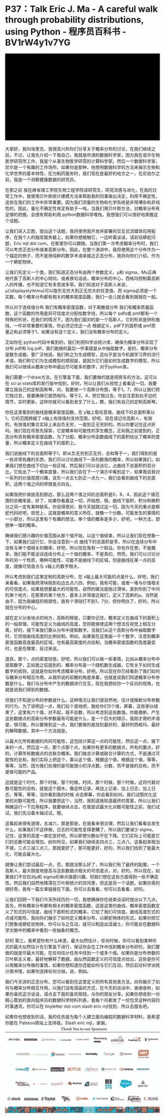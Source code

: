 # P37：Talk Eric J. Ma - A careful walk through probability distributions, using Python - 程序员百科书 - BV1rW4y1v7YG

![](img/65cc4b9cc2c997d488bfda4f7350e190_0.png)

大家好，我叫埃里克，我很高兴和你们分享关于概率分布的讨论，在我们继续之前，不过，让我先介绍一下我自己，我就是所谓的数据科学家，因为我在诺华生物医学研究所工作，我是个从事生物医学研究的计算科学家。然后一个数据科学家，尼尔是一个有趣的工作场所，如果你是那种，他想用数据科学的方法来揭示生物和化学世界的基本特性，在为制药服务时，我们现在是最好的地方之一，在尼伯尔之前，我是一个洞察健康数据的研究员。

在那之前 我在麻省理工学院生物工程学院读研究生，研究流感与进化，在我的日常工作中，我使用贝叶斯统计建模方法来帮助我的同事做出决定，利用不确定性，这些在我们的工作中非常重要。因为我们测量的生物和化学系统是非常嘈杂和非线性的，因此，量化不确定性肯定有助于一吨，当我们用贝叶斯方法，对概率分布有足够的把握，会很有帮助利用 python数据科学堆栈，我想我们可以很好地掌握这个话题。

让我们进入正题，提出这个话题，我将使用我开发并部署的交互式流媒体应用程序，在我个人的独库服务器上，如果你想接触它，一边听着谈话，请前往蟒蛇问题，Eric mjl dot com，在那里你可以跟随。当我们第一次考虑概率分布时，我们可以考虑正态分布或者高斯分布，因此，在整个演讲中，我将使用这个分布作为一个锚定的例子，而不是用纯粹的数学术语来接近正态分布，我将向你们介绍，作为一个蟒蛇物体。

让我们先定义一个类，我们知道正态分布由两个参数定义，μ和 sigma，Mu正典地代表了高斯人的中心倾向，或者换句话说，概率分布的中心，西格玛控制着高斯人的传播，也不知道它有多宽或多窄。我们知道对于高斯人来说，μ{\displaystyle\mu}可以取负无穷大到正无穷大的任意值，而 sigma必须是一个实数，每个概率分布都有相关的概率密度函数，我们一会儿就会看到跟我在一起。

所以对于连续值分布 我们有概率密度函数，对于离散值分布 我们有概率质量函数，这个函数的作用是将可信度点分配给数字线，所以每个 pdfs或 pmf都有一个特殊的形状，在我们的情况下。因为我们面对的是一个高斯人，它的形状是钟形曲线，一件非常重要的事情，你必须记住这一点 根据定义，pdf下的面积或 pmf质量之和必须等于1，如果没有这个定义，我们没有概率分布的定义。

正如你在 python代码中看到的，我们利用科学派统计库，确保为概率分布实现了分布 pdf和 log pdf，我们能做的最后一件事就是从中抽取数字，是的，概率分布是数生成器，更广泛地说。我们称之为生成模型，这似乎是当今机器学习界的流行术语，我们称它们为生成模型的原因是，是因为它们是如何生成数字的模型，所以我们可以继续从概率分布中画出尽可能多的数字，对于python类。

我们需要一个draw方法，在引擎盖下面，我们要做的就是把房车的方法，这可以在 sci pi stats库的发行版中找到，好的，所以让我们从视觉上看看这一切，我要建立我自己的定制高斯琴，对。我要做一个高斯分布图，等于1。7，所以让我们把它拖过去，我要确保它是西格玛，等于2。4，把它拖过去，你会注意到右手边的情节，实时更新，这样你就可以看到发生了什么，瞧，我们有自己的定制高斯琴。

你在这里看到的曲线是概率密度函数，在 y轴上取任意值，曲线下的总面积乘以1，它的范围跨越了 x轴上有效值的支持范围，好吧，现在请记住高斯人，有效的，有效值的集合实际上来自负无穷，一直到正无穷好的。所以你要记住这点好吗，我们现在将首先探索，它是概率和可能性的孪生概念，正如我之前提到的，正态分布具有概率密度函数，为了分配，概率分布函数曲线下的面积给出了概率的度量，所以概率定义在曲线下的面积上。

我们说曲线下的总面积等于1，即从负无穷到正无穷，总和等于一，我们得到的是一些非常有趣的东西，我们可以讨论曲线下一系列数值的概率，所以如果我们，如果我们想在曲线下切出一些区域，然后我们可以谈谈它。占曲线下总面积的百分比，它给出了一个概率度量，所以我们会在下一个演示中看到这个，如果我说我对一系列的价值观感兴趣，说负一点五七到正一点九一，我们会看到曲线下的总面积，这两个值之间的界限是点四五。

如果我把价值提高到那边，那么这两个值之间的总面积是0，8，4，因此这个值范围的总概率是，好了，如果你看着这一切，开始想，哦，曲线下面积，积分和微积分之间一定有某种联系，你说得很对，我今天就跳过这一切。因为今天的重点是蟒蛇代码好吧，视觉上，这就是概率的意义所在，就像一个分数，可能发生的事情的一小部分，所以这里有个有趣的想法，单个值的概率是多少，好吧，一种方法，想想单一值的概率。

确保我们感兴趣的价值范围从那个值开始，以这个值结束，所以让我们现在想象一下，如果我们运行它，你会注意到一点 曲线下的总面积是零，所以在连续分布中没有与单个值相关的概率，好吧，所以现在我有一个假设。你也许在想，不是概率，我们能不能谈谈连续分布上一个值的概率，不是真的，然而，我们可以讨论分布的另一个性质，哪种可能性，可能不是曲线下的区域，但是曲线在某一点的高度，就像可信度点与 x轴上的数字相关。

所以考虑到我们这里定制的高斯分布，在 x轴上最大可能的点是什么，好吧，我们来看看，如果我把滑块拖到右边五点六四，例如，我有可能，或者一堆与价值相关的可信度点，如果我想要最大的可能性。自然的做法是拖过滑块，直到你到了中间的某个地方，在那里的某个地方，基本上非常接近我们，定义了高斯的μ，当然是由于，因为我编程的局限性，我有个滑球打不到1。7分，但你明白了，好的，所以就在分布的中心。

就在定义分发地点的地方，高斯的穆是，只要你记住，概率定义在曲线下的面积上的一般原理，可能性定义为曲线的高度，您将能够使这两个想法在视觉上相互分离，好的，接下来我们要从分布中提取数字。当我们从这个高斯分布中抽取数字时，它将按曲线高度的比例绘制，例如，如果我在这里画一千个数字，注意到概率密度函数高度最高的区域，也有最高密度的点绘制，当概率密度函数的高度最低时，也是在哪里，反过来说。

道具，那个，点的密度较低，好吧，所以我们可以做一些事情，比如从概率分布中提取数字，正如我之前提到的，概率分布是一个随机数生成器，它有关于如何生成数字的规则，这就是你如何考虑概率分布，好吧。所以现在你已经看到了我们如何与概率分布相互作用，从我所说的前瞻的角度来看，也就是说我们知道概率分布参数是什么，我们与分布中产生的数据进行交互，现在我想给你一个反向的视角，也就是说我们得到的数据。

但我们不知道分布的参数是什么，这种情况让我们很自然地，估计或推断分布参数的行为，为了说明这一点，我们玩个游戏吧，我给你们5个值，屏幕，这些家伙结束了，这里有六个值，对不起，我不会数，所以考虑到这些数值。你能推断，产生这些数据点的高斯分布参数最有可能是什么，是一个巨大的暗示，我刚才用的术语是，很可能，所以要做到这一点，我们要做的是找到最好的，最好的西格玛，最好的解释数据，其中一个方法就是。

以最大化所有数据的共同可能性，这包括计算这一点的可能性，然后这一点，接下来的一点，然后这一点，那个点那个点，如果你有更多的数据点，所有的要点，好的，计算所有数据点的总联合概率。我们做总计算或联合计算的方式，不是通过可能性的总和，我们实际上把这个，乘以这个值，根据这个值，根据这个值，等等，等等，当然，因为我们处理的是可能很小的浮点数，分数，而不是做的总和，而不是做可能的产品。

这就是这个时代，那个时候，那个时候，时间，那个时候，那个时候，这将代替对数可能性的总和，就是这个圆木，像这样记录，再加上记录，加上日志，加上日志，等等，等等，当你看到我的时候 点击屏幕，你会看到如何。我们试图优化这里的对数可能性，所以我要把这个，当然，我知道我知道最终的答案，所以让我们稍微运行一下应用程序，我要继续点击，在我尝试最大化对数可能性之前，我们试试，我们先沿着木轴试试，嗯。

这看起来很有道理，五减六，那是那是，在我看来很合理，然后让我们看看会发生什么，如果我们不这样做，日志的可能性变得更糟了，所以我们要减少 sigma，记住，这里的高度一直在变好吧，所以即使分数似乎在下降。它们实际上可能是它们的总数可能会增加，如你所见，如果我们继续走四点三，三点八，这看起来相当不错，三点三减三点三，那就更好了，那可能更好，好的，所以我们找到了能最大化，可能会最大化。

就像让我们尝试最后一点，否，那就没那么好了，所以我们有了最终的配置，一个高斯人，最大限度地提高与这些数据点相关的可信度点，对，好的，所以现在，如果我们不仅仅对μ和 sigma的单点值感兴趣。但我们想在这些方面得到一些不确定性，然后我们自然地降落在贝叶斯统计的空间里，但这是另一个话题，如果你真的很好奇，我有一篇文章链接在下面，你可以去看看，你可以去看看，好的。

让我们回顾一下我们今天所经历的一切，我想确保你在结束谈话时提出以下几点，首先，所有概率分布都有相关的概率密度函数，这是这里的曲线，概率密度函数定义了形式的可信度，曲线下面积形式的概率，它给了我们可信度。曲线高度形式的点或可能性，我向你们展示了如何定义概率分布，以蟒蛇物体的形式，如果你把它们想象成蟒蛇状物体，你可以与之互动，就可以制造出混凝土，你可能会在数据科学文献中的概率中看到一些抽象的概念。

好的 第三，我希望你有什么味道，最大似然估计，任何时候，你可以看到某种形式的最大似然估计在引擎盖下进行，保证你会在工作中找到概率分布好的，我们要做的就是尽最大可能，在任何估计任务中找到一个或多个值。如果你是分布参数的贝叶斯主义者，最好地解释了数据，由似然函数定义的可信度点给出，这些是你可以用概率分布做的事情，如果你想知道你还能如何与它们互动，然后前往科学派统计图书馆，如果你选择任何分销，说，例如。

我们今天讲的正态分布，您可以看到在这里定义的所有其他类方法，向你展示了如何与概率分布相互作用，以我们没有涵盖的方式，在今天的谈话中，谢谢收听，如果你喜欢这次谈话，请点击下面的喜欢按钮，与你的朋友分享。如果你想收到一份精心策划的面向程序员的数据科学材料列表，我每个月都发了一份包含这种内容的时事通讯，你可以在 tinyletter dot com slash eric mjl找到，所以去报名吧。

如果你也想收到的话，我的任务是为每个人建立面向编程的数据科学材料，我希望你能在 Patreon网站上支持我，Slash eric mjl，谢谢。
![](img/65cc4b9cc2c997d488bfda4f7350e190_2.png)